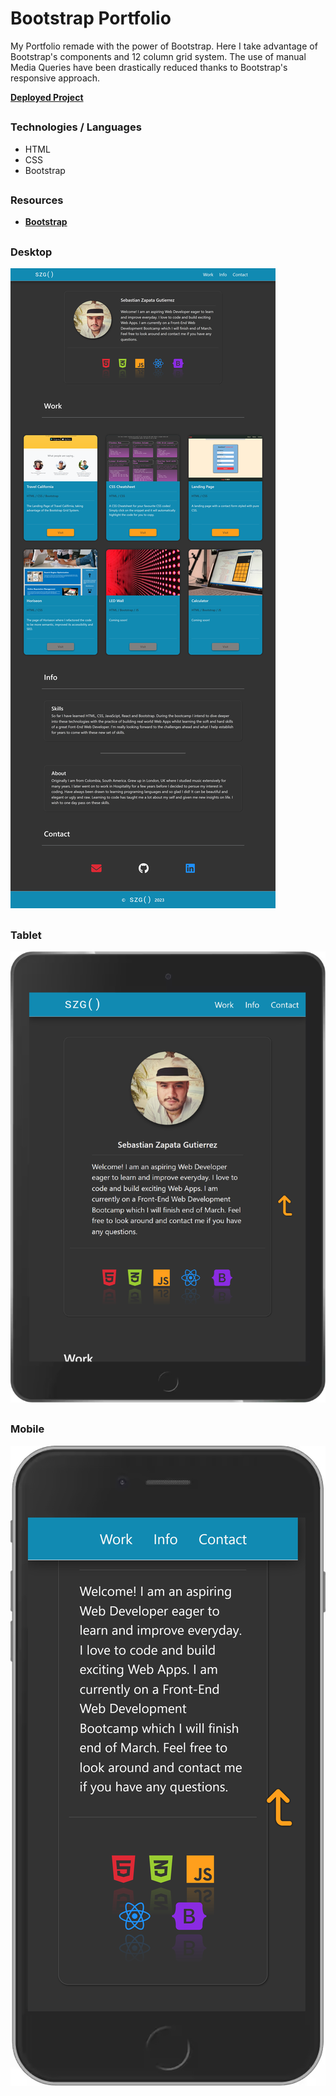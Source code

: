 # Bootstrap Portfolio

My Portfolio remade with the power of Bootstrap.
Here I take advantage of Bootstrap's components and 12 column grid system. The use of manual Media Queries have been drastically reduced thanks to Bootstrap's responsive approach.

[**Deployed Project**](https://sebzg.github.io/CSS-Portfolio/)

##
### Technologies / Languages
 - HTML
 - CSS
 - Bootstrap

##
### Resources
- [**Bootstrap**](https://getbootstrap.com/)

##
### Desktop

![](./resources/images/Bootstrap-Portfolio-Desktop.png)

##
### Tablet

![](./resources/images/Bootstrap-Portfolio-Tablet.png)

##
### Mobile

![](./resources/images/Bootstrap-Portfolio-Mobile.png)